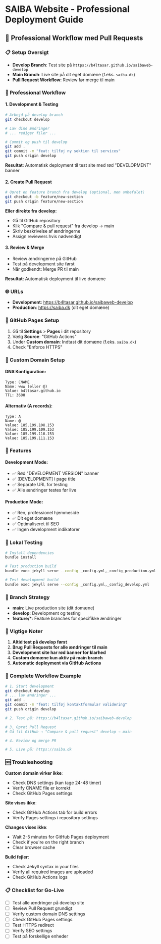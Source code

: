 # SAIBA Website - Professional Deployment Guide

## 🚀 Professional Workflow med Pull Requests

### 📋 Setup Oversigt

- **Develop Branch**: Test site på `https://b4ltasar.github.io/saibaweb-develop`
- **Main Branch**: Live site på dit eget domæne (f.eks. `saiba.dk`)
- **Pull Request Workflow**: Review før merge til main

### 🔄 Professional Workflow

#### 1. **Development & Testing**
```bash
# Arbejd på develop branch
git checkout develop

# Lav dine ændringer
# ... rediger filer ...

# Commit og push til develop
git add .
git commit -m "feat: tilføj ny sektion til services"
git push origin develop
```

**Resultat**: Automatisk deployment til test site med rød "DEVELOPMENT" banner

#### 2. **Create Pull Request**
```bash
# Opret en feature branch fra develop (optional, men anbefalet)
git checkout -b feature/new-section
git push origin feature/new-section
```

**Eller direkte fra develop:**
- Gå til GitHub repository
- Klik "Compare & pull request" fra develop → main
- Skriv beskrivelse af ændringerne
- Assign reviewers hvis nødvendigt

#### 3. **Review & Merge**
- Review ændringerne på GitHub
- Test på development site først
- Når godkendt: Merge PR til main

**Resultat**: Automatisk deployment til live domæne

### 🌐 URLs

- **Development**: https://b4ltasar.github.io/saibaweb-develop
- **Production**: https://saiba.dk (dit eget domæne)

### 🎯 GitHub Pages Setup

1. Gå til **Settings** > **Pages** i dit repository
2. Vælg **Source**: "GitHub Actions"
3. Under **Custom domain**: Indtast dit domæne (f.eks. `saiba.dk`)
4. Check "Enforce HTTPS"

### 🔧 Custom Domain Setup

#### DNS Konfiguration:
```
Type: CNAME
Name: www (eller @)
Value: b4ltasar.github.io
TTL: 3600
```

#### Alternativ (A records):
```
Type: A
Name: @
Value: 185.199.108.153
Value: 185.199.109.153
Value: 185.199.110.153
Value: 185.199.111.153
```

### 📝 Features

#### Development Mode:
- ✅ Rød "DEVELOPMENT VERSION" banner
- ✅ [DEVELOPMENT] i page title
- ✅ Separate URL for testing
- ✅ Alle ændringer testes før live

#### Production Mode:
- ✅ Ren, professionel hjemmeside
- ✅ Dit eget domæne
- ✅ Optimaliseret til SEO
- ✅ Ingen development indikatorer

### 🔧 Lokal Testing

```bash
# Install dependencies
bundle install

# Test production build
bundle exec jekyll serve --config _config.yml,_config_production.yml

# Test development build
bundle exec jekyll serve --config _config.yml,_config_develop.yml
```

### 📁 Branch Strategy

- **main**: Live production site (dit domæne)
- **develop**: Development og testing
- **feature/***: Feature branches for specifikke ændringer

### 🚨 Vigtige Noter

1. **Altid test på develop først**
2. **Brug Pull Requests for alle ændringer til main**
3. **Development site har rød banner for klarhed**
4. **Custom domæne kun aktiv på main branch**
5. **Automatic deployment via GitHub Actions**

### 🔄 Complete Workflow Example

```bash
# 1. Start development
git checkout develop
# ... lav ændringer ...
git add .
git commit -m "feat: tilføj kontaktformular validering"
git push origin develop

# 2. Test på: https://b4ltasar.github.io/saibaweb-develop

# 3. Opret Pull Request
# Gå til GitHub → "Compare & pull request" develop → main

# 4. Review og merge PR

# 5. Live på: https://saiba.dk
```

### 🆘 Troubleshooting

**Custom domain virker ikke**:
- Check DNS settings (kan tage 24-48 timer)
- Verify CNAME file er korrekt
- Check GitHub Pages settings

**Site vises ikke**:
- Check GitHub Actions tab for build errors
- Verify Pages settings i repository settings

**Changes vises ikke**:
- Wait 2-5 minutes for GitHub Pages deployment
- Check if you're on the right branch
- Clear browser cache

**Build fejler**:
- Check Jekyll syntax in your files
- Verify all required images are uploaded
- Check GitHub Actions logs

### 📋 Checklist for Go-Live

- [ ] Test alle ændringer på develop site
- [ ] Review Pull Request grundigt
- [ ] Verify custom domain DNS settings
- [ ] Check GitHub Pages settings
- [ ] Test HTTPS redirect
- [ ] Verify SEO settings
- [ ] Test på forskellige enheder